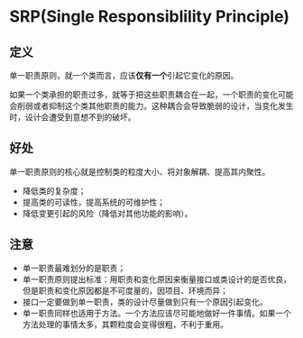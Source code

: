 # SRP(Single Responsiblility Principle)

## 定义

单一职责原则，就一个类而言，应该**仅有一个**引起它变化的原因。

如果一个类承担的职责过多，就等于把这些职责耦合在一起，一个职责的变化可能会削弱或者抑制这个类其他职责的能力。这种耦合会导致脆弱的设计，当变化发生时，设计会遭受到意想不到的破坏。

## 好处

单一职责原则的核心就是控制类的粒度大小、将对象解耦、提高其内聚性。
+ 降低类的复杂度；
+ 提高类的可读性，提高系统的可维护性；
+ 降低变更引起的风险（降低对其他功能的影响）。

## 注意

+ 单一职责最难划分的是职责；
+ 单一职责原则提出标准：用职责和变化原因来衡量接口或类设计的是否优良，但是职责和变化原因都是不可度量的，因项目、环境而异；
+ 接口一定要做到单一职责，类的设计尽量做到只有一个原因引起变化。
+ 单一职责同样也适用于方法。一个方法应该尽可能地做好一件事情。如果一个方法处理的事情太多，其颗粒度会变得很粗，不利于重用。